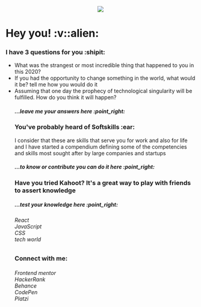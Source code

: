 <p align="center">
  <img src="https://github.com/dashdancing/dashdancing/blob/main/assets/monoplazaf1.png">
  <h1>Hey you! :v::alien:</h1>
</p>
 <h3>I have 3 questions for you :shipit:</h3>
   <ul list-style-type: decimal;>
   <li> What was the strangest or most incredible thing that happened to you in this 2020?</li>
   <li> If you had the opportunity to change something in the world, what would it be? tell me how you would do it</li>
   <li> Assuming that one day the prophecy of technological singularity will be fulfilled. How do you think it will happen?</li> 
 <h5>...leave me your answers here :point_right:</h5>
 <h3>You've probably heard of Softskills :ear:</h3>
 <p>I consider that these are skills that serve you for work and also for life and I have started a compendium defining some of the competencies and skills most sought after by large companies and startups</p>
 <h5>...to know or contribute you can do it here :point_right:</h5>
 <h3>Have you tried Kahoot? It's a great way to play with friends to assert knowledge</h3>
 <h5>...test your knowledge here :point_right:</h5>
<h6 font-weight: bold> React<br>JavaScript<br>CSS<br>tech world</h6>
<h3>Connect with me:</h3>
<h6>Frontend mentor<br>HackerRank<br>Behance<br>CodePen<br>Platzi</h6>


